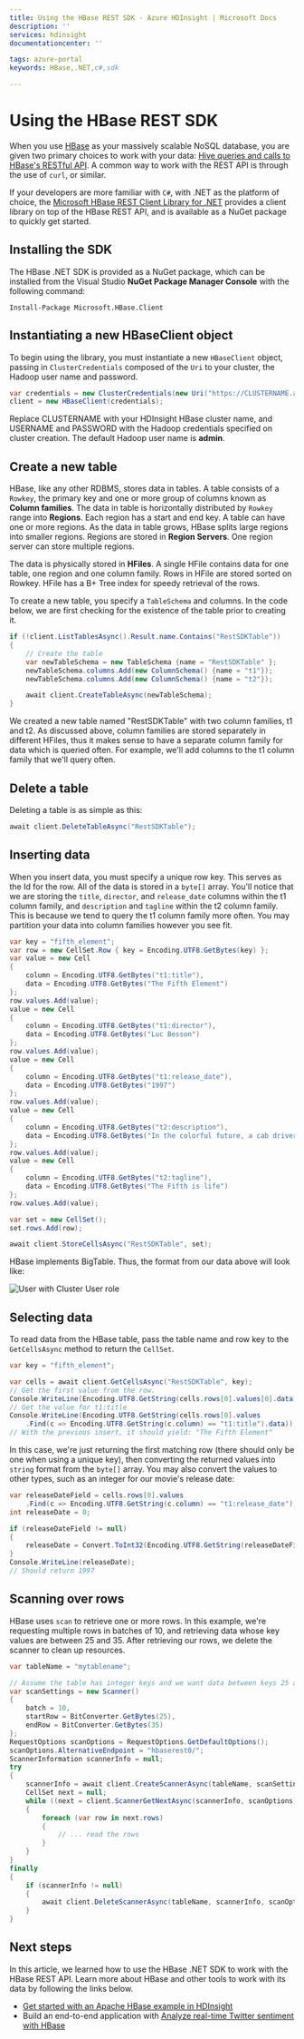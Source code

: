 ```yaml
---
title: Using the HBase REST SDK - Azure HDInsight | Microsoft Docs
description: ''
services: hdinsight
documentationcenter: ''

tags: azure-portal
keywords: HBase,.NET,c#,sdk

---
```

# Using the HBase REST SDK

When you use [HBase](hdinsight-hbase-overview) as your massively scalable NoSQL database, you are given two primary choices to work with your data: [Hive queries and calls to HBase's RESTful API](hdinsight-hbase-tutorial-get-started-linux). A common way to work with the REST API is through the use of `curl`, or similar.

If your developers are more familiar with `C#`, with .NET as the platform of choice, the [Microsoft HBase REST Client Library for .NET](https://www.nuget.org/packages/Microsoft.HBase.Client/) provides a client library on top of the HBase REST API, and is available as a NuGet package to quickly get started.

## Installing the SDK

The HBase .NET SDK is provided as a NuGet package, which can be installed from the Visual Studio **NuGet Package Manager Console** with the following command:

    Install-Package Microsoft.HBase.Client


## Instantiating a new HBaseClient object

To begin using the library, you must instantiate a new `HBaseClient` object, passing in `ClusterCredentials` composed of the `Uri` to your cluster, the Hadoop user name and password.

```c#
var credentials = new ClusterCredentials(new Uri("https://CLUSTERNAME.azurehdinsight.net"), "USERNAME", "PASSWORD");
client = new HBaseClient(credentials);
```

Replace CLUSTERNAME with your HDInsight HBase cluster name, and USERNAME and PASSWORD with the Hadoop credentials specified on cluster creation. The default Hadoop user name is **admin**.

## Create a new table

HBase, like any other RDBMS, stores data in tables. A table consists of a `Rowkey`, the primary key and one or more group of columns known as **Column families**. The data in table is horizontally distributed by `Rowkey` range into **Regions**. Each region has a start and end key. A table can have one or more regions. As the data in table grows, HBase splits large regions into smaller regions. Regions are stored in **Region Servers**. One region server can store multiple regions.

The data is physically stored in **HFiles**. A single HFile contains data for one table, one region and one column family. Rows in HFile are stored sorted on Rowkey. HFile has a B+ Tree index for speedy retrieval of the rows.

To create a new table, you specify a `TableSchema` and columns. In the code below, we are first checking for the existence of the table prior to creating it.

```c#
if (!client.ListTablesAsync().Result.name.Contains("RestSDKTable"))
{
    // Create the table
    var newTableSchema = new TableSchema {name = "RestSDKTable" };
    newTableSchema.columns.Add(new ColumnSchema() {name = "t1"});
    newTableSchema.columns.Add(new ColumnSchema() {name = "t2"});

    await client.CreateTableAsync(newTableSchema);
}
```

We created a new table named "RestSDKTable" with two column families, t1 and t2. As discussed above, column families are stored separately in different HFiles, thus it makes sense to have a separate column family for data which is queried often. For example, we'll add columns to the t1 column family that we'll query often.

## Delete a table

Deleting a table is as simple as this:

```c#
await client.DeleteTableAsync("RestSDKTable");
```

## Inserting data

When you insert data, you must specify a unique row key. This serves as the Id for the row. All of the data is stored in a `byte[]` array. You'll notice that we are storing the `title`, `director`, and `release_date` columns within the t1 column family, and `description` and `tagline` within the t2 column family. This is because we tend to query the t1 column family more often. You may partition your data into column families however you see fit.

```c#
var key = "fifth_element";
var row = new CellSet.Row { key = Encoding.UTF8.GetBytes(key) };
var value = new Cell
{
    column = Encoding.UTF8.GetBytes("t1:title"),
    data = Encoding.UTF8.GetBytes("The Fifth Element")
};
row.values.Add(value);
value = new Cell
{
    column = Encoding.UTF8.GetBytes("t1:director"),
    data = Encoding.UTF8.GetBytes("Luc Besson")
};
row.values.Add(value);
value = new Cell
{
    column = Encoding.UTF8.GetBytes("t1:release_date"),
    data = Encoding.UTF8.GetBytes("1997")
};
row.values.Add(value);
value = new Cell
{
    column = Encoding.UTF8.GetBytes("t2:description"),
    data = Encoding.UTF8.GetBytes("In the colorful future, a cab driver unwittingly becomes the central figure in the search for a legendary cosmic weapon to keep Evil and Mr Zorg at bay.")
};
row.values.Add(value);
value = new Cell
{
    column = Encoding.UTF8.GetBytes("t2:tagline"),
    data = Encoding.UTF8.GetBytes("The Fifth is life")
};
row.values.Add(value);

var set = new CellSet();
set.rows.Add(row);

await client.StoreCellsAsync("RestSDKTable", set);
```

HBase implements BigTable. Thus, the format from our data above will look like:

![User with Cluster User role](./media/hdinsight-using-hbase-rest-sdk/table.png)


## Selecting data

To read data from the HBase table, pass the table name and row key to the `GetCellsAsync` method to return the `CellSet`.

```c#
var key = "fifth_element";

var cells = await client.GetCellsAsync("RestSDKTable", key);
// Get the first value from the row.
Console.WriteLine(Encoding.UTF8.GetString(cells.rows[0].values[0].data));
// Get the value for t1:title
Console.WriteLine(Encoding.UTF8.GetString(cells.rows[0].values
    .Find(c => Encoding.UTF8.GetString(c.column) == "t1:title").data));
// With the previous insert, it should yield: "The Fifth Element"
```

In this case, we're just returning the first matching row (there should only be one when using a unique key), then converting the returned values into `string` format from the `byte[]` array. You may also convert the values to other types, such as an integer for our movie's release date:

```c#
var releaseDateField = cells.rows[0].values
    .Find(c => Encoding.UTF8.GetString(c.column) == "t1:release_date");
int releaseDate = 0;

if (releaseDateField != null)
{
    releaseDate = Convert.ToInt32(Encoding.UTF8.GetString(releaseDateField.data));
}
Console.WriteLine(releaseDate);
// Should return 1997
```

## Scanning over rows

HBase uses `scan` to retrieve one or more rows. In this example, we're requesting multiple rows in batches of 10, and retrieving data whose key values are between 25 and 35. After retrieving our rows, we delete the scanner to clean up resources.

```c#
var tableName = "mytablename";

// Assume the table has integer keys and we want data between keys 25 and 35
var scanSettings = new Scanner()
{
	batch = 10,
	startRow = BitConverter.GetBytes(25),
	endRow = BitConverter.GetBytes(35)
};
RequestOptions scanOptions = RequestOptions.GetDefaultOptions();
scanOptions.AlternativeEndpoint = "hbaserest0/";
ScannerInformation scannerInfo = null;
try
{
    scannerInfo = await client.CreateScannerAsync(tableName, scanSettings, scanOptions);
    CellSet next = null;
    while ((next = client.ScannerGetNextAsync(scannerInfo, scanOptions).Result) != null)
    {
	    foreach (var row in next.rows)
        {
    	    // ... read the rows
        }
    }
}
finally
{
    if (scannerInfo != null)
    {
        await client.DeleteScannerAsync(tableName, scannerInfo, scanOptions);
    }
}
```


## Next steps

In this article, we learned how to use the HBase .NET SDK to work with the HBase REST API. Learn more about HBase and other tools to work with its data by following the links below.

* [Get started with an Apache HBase example in HDInsight](hdinsight-hbase-tutorial-get-started-linux)
* Build an end-to-end application with [Analyze real-time Twitter sentiment with HBase](hdinsight-hbase-analyze-twitter-sentiment)
